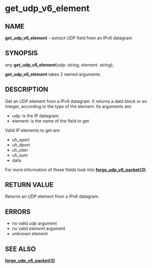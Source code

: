 # get_udp_v6_element

## NAME

**get_udp_v6_element** - extract UDP field from an IPv6 datagram

## SYNOPSIS

*any* **get_udp_v6_element**(udp: *string*, element: *string*);

**get_udp_v6_element** takes 2 named arguments.

## DESCRIPTION

Get an UDP element from a IPv6 datagram. It returns a data block or an integer, according to the type of the element. Its arguments are:

- udp: is the IP datagram.
- element: is the name of the field to get
  
Valid IP elements to get are:

- uh_sport
- uh_dport
- uh_ulen
- uh_sum
- data

For more information of these fields look into **[forge_udp_v6_packet(3)](forge_udp_v6_packet.md)**.

## RETURN VALUE

Returns an UDP element from a IPv6 datagram.

## ERRORS

- no valid *udp* argument
- no valid *element* argument
- unknown element

## SEE ALSO

**[forge_udp_v6_packet(3)](forge_udp_v6_packet.md)**
